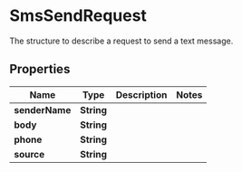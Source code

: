 

# SmsSendRequest

The structure to describe a request to send a text message.
## Properties

Name | Type | Description | Notes
------------ | ------------- | ------------- | -------------
**senderName** | **String** |  | 
**body** | **String** |  | 
**phone** | **String** |  | 
**source** | **String** |  | 



